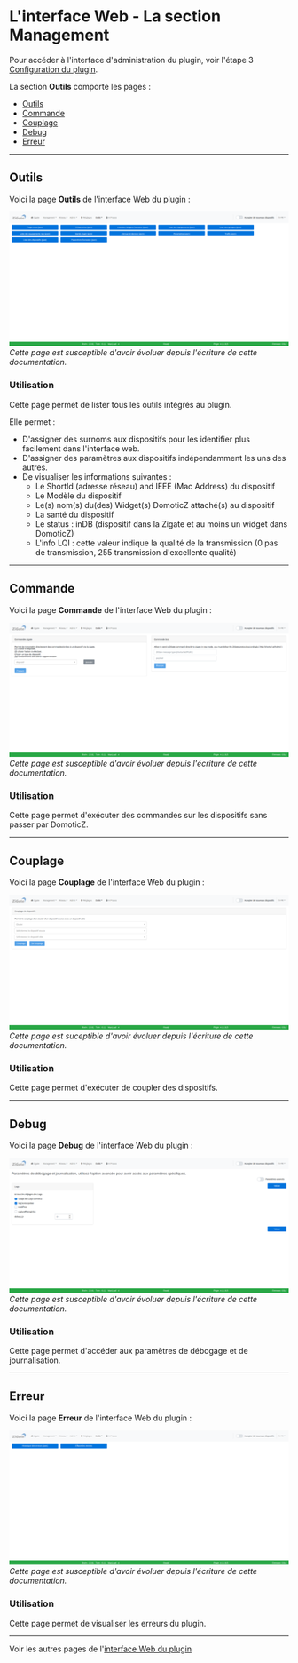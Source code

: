 # L'interface Web - La section Management

Pour accéder à l'interface d'administration du plugin, voir l'étape 3 [Configuration du plugin](Configuration.md).

La section __Outils__ comporte les pages :

* [Outils](#outils)
* [Commande](#commande)
* [Couplage](#couplage)
* [Debug](#debug)
* [Erreur](#erreur)


------------------------------------------------
## Outils

Voici la page __Outils__ de l'interface Web du plugin : 

![Device Management](../Images/FR_WebUI-Outils-Outils.png)
*Cette page est susceptible d'avoir évoluer depuis l'écriture de cette documentation.*

### Utilisation

Cette page permet de lister tous les outils intégrés au plugin. 

Elle permet :

* D'assigner des surnoms aux dispositifs pour les identifier plus facilement dans l'interface web.
* D'assigner des paramètres aux dispositifs indépendamment les uns des autres.
* De visualiser les informations suivantes :
  * Le ShortId (adresse réseau) and IEEE (Mac Address) du dispositif
  * Le Modèle du dispositif
  * Le(s) nom(s) du(des) Widget(s) DomoticZ attaché(s) au dispositif
  * La santé du dispositif
  * Le status : inDB (dispositif dans la Zigate et au moins un widget dans DomoticZ)
  * L'info LQI : cette valeur indique la qualité de la transmission (0 pas de transmission, 255 transmission d'excellente qualité)


------------------------------------------------
## Commande

Voici la page __Commande__ de l'interface Web du plugin : 

![Group Management](../Images/FR_WebUI-Outils-Commande.png)
*Cette page est susceptible d'avoir évoluer depuis l'écriture de cette documentation.*

### Utilisation

Cette page permet d'exécuter des commandes sur les dispositifs sans passer par DomoticZ.


------------------------------------------------
## Couplage

Voici la page __Couplage__ de l'interface Web du plugin : 

![Group Management](../Images/FR_WebUI-Outils-Couplage.png)
*Cette page est suceptible d'avoir évoluer depuis l'écriture de cette documentation.*

### Utilisation

Cette page permet d'exécuter de coupler des dispositifs.


------------------------------------------------
## Debug

Voici la page __Debug__ de l'interface Web du plugin : 

![Group Management](../Images/FR_WebUI-Outils-Debug.png)
*Cette page est susceptible d'avoir évoluer depuis l'écriture de cette documentation.*

### Utilisation

Cette page permet d'accéder aux paramètres de débogage et de journalisation.


------------------------------------------------
## Erreur

Voici la page __Erreur__ de l'interface Web du plugin : 

![Group Management](../Images/FR_WebUI-Outils-Erreur.png)
*Cette page est susceptible d'avoir évoluer depuis l'écriture de cette documentation.*

### Utilisation

Cette page permet de visualiser les erreurs du plugin.


------------------------------------------------
Voir les autres pages de l'[interface Web du plugin](Home.md#linterface-web-du-plugin)
